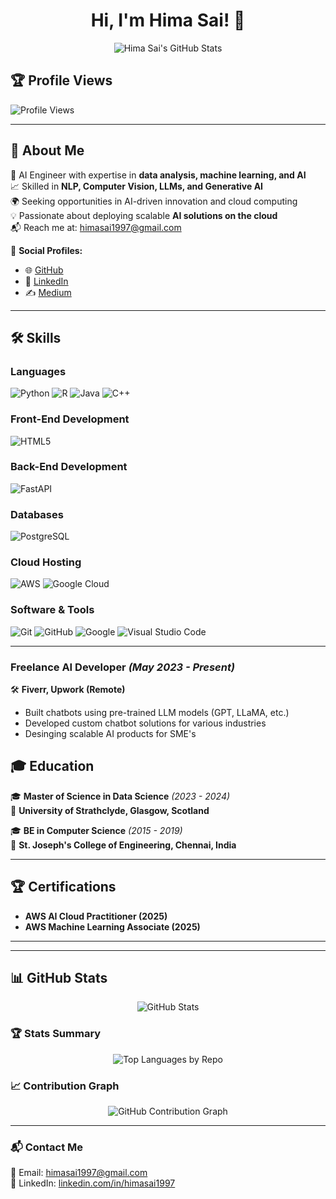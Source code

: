 <h1 align="center">Hi, I'm Hima Sai! 👋</h1>
<p align="center">
  <img src="https://github-readme-stats.vercel.app/api?username=himasai-hub&show_icons=true&theme=dark" alt="Hima Sai's GitHub Stats" />
</p>

## 🏆 Profile Views
![Profile Views](https://komarev.com/ghpvc/?username=himasai-hub&color=blue)

---

## 🔹 About Me
🚀 AI Engineer with expertise in **data analysis, machine learning, and AI**  
📈 Skilled in **NLP, Computer Vision, LLMs, and Generative AI**  
🌍 Seeking opportunities in AI-driven innovation and cloud computing  
💡 Passionate about deploying scalable **AI solutions on the cloud**  
📬 Reach me at: [himasai1997@gmail.com](mailto:himasai1997@gmail.com)  

🔗 **Social Profiles:**  
- 🌐 [GitHub](https://github.com/himasai-hub)  
- 💼 [LinkedIn](https://linkedin.com/in/himasai1997)  
- ✍️ [Medium](https://himasai1997.medium.com)  

---

## 🛠 Skills  

### **Languages**
![Python](https://img.shields.io/badge/Python-3776AB?style=flat&logo=python&logoColor=white)
![R](https://img.shields.io/badge/R-276DC3?style=flat&logo=r&logoColor=white)
![Java](https://img.shields.io/badge/Java-ED8B00?style=flat&logo=java&logoColor=white)
![C++](https://img.shields.io/badge/C++-00599C?style=flat&logo=cplusplus&logoColor=white)

### **Front-End Development**
![HTML5](https://img.shields.io/badge/HTML5-E34F26?style=flat&logo=html5&logoColor=white)

### **Back-End Development**
![FastAPI](https://img.shields.io/badge/FastAPI-009688?style=flat&logo=fastapi&logoColor=white)


### **Databases**
![PostgreSQL](https://img.shields.io/badge/PostgreSQL-316192?style=flat&logo=postgresql&logoColor=white)

### **Cloud Hosting**
![AWS](https://img.shields.io/badge/AWS-232F3E?style=flat&logo=amazon-aws&logoColor=white)
![Google Cloud](https://img.shields.io/badge/Google%20Cloud-4285F4?style=flat&logo=google-cloud&logoColor=white)


### **Software & Tools**
![Git](https://img.shields.io/badge/Git-F05032?style=flat&logo=git&logoColor=white)
![GitHub](https://img.shields.io/badge/GitHub-181717?style=flat&logo=github&logoColor=white)
![Google](https://img.shields.io/badge/Google-4285F4?style=flat&logo=google&logoColor=white)
![Visual Studio Code](https://img.shields.io/badge/VS%20Code-007ACC?style=flat&logo=visual-studio-code&logoColor=white)


---



### **Freelance AI Developer** *(May 2023 - Present)*  
🛠 **Fiverr, Upwork (Remote)**  
- Built chatbots using pre-trained LLM models (GPT, LLaMA, etc.)  
- Developed custom chatbot solutions for various industries  
- Desinging scalable AI products for SME's

  
## 🎓 Education  
🎓 **Master of Science in Data Science** *(2023 - 2024)*  
📍 **University of Strathclyde, Glasgow, Scotland**  

🎓 **BE in Computer Science** *(2015 - 2019)*  
📍 **St. Joseph's College of Engineering, Chennai, India**  

---

## 🏆 Certifications  
- **AWS AI Cloud Practitioner (2025)**  
- **AWS Machine Learning Associate (2025)**  

---


---

## 📊 GitHub Stats

<p align="center">
  <img src="https://github-readme-stats.vercel.app/api?username=himasai-hub&show_icons=true&theme=dark" alt="GitHub Stats" />
</p>

### 🏆 Stats Summary
<p align="center">
  <img src="https://github-readme-stats.vercel.app/api/top-langs/?username=himasai-hub&layout=compact&theme=dark" alt="Top Languages by Repo" />
</p>

### 📈 Contribution Graph
<p align="center">
  <img src="https://github-readme-activity-graph.vercel.app/graph?username=himasai-hub&theme=react-dark" alt="GitHub Contribution Graph" />
</p>

---



### 📬 Contact Me  
📩 Email: [himasai1997@gmail.com](mailto:himasai1997@gmail.com)  
🔗 LinkedIn: [linkedin.com/in/himasai1997](https://linkedin.com/in/himasai1997)  
